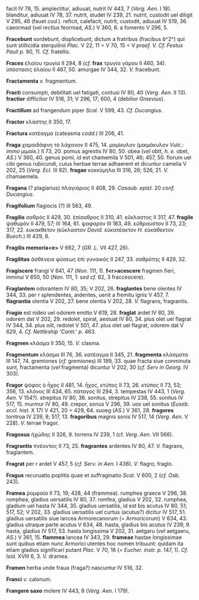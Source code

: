 facit IV 78, 15. amplectitur, adiuuat, nutrit IV 443, 7 (*Verg. Aen.*
I 18). blanditur, adiuuat IV 78, 37. nutrit, studet IV 239, 21. nutrit,
custodit uel diligit V 295, 46 (fauet *cod.*). reficit, calefacit,
nutrit, custodit, adiuuat IV 519, 36. caeormad (*vel rectius* feormad,
*AS.*) V 360, 6. a fomento V 296, 5.

**Fracebunt** sordebunt, displicebunt, dictum a fratribus (fracibus
*b*^2^) qui sunt stillicidia sterquilinii *Plac.* V 22, 11 = V 70, 15 =
V *praef. V. Cf. Festus Pauli p.* 90, 11. *Cf.* fratellis.

**Fraces** ἐλαίου τρυγία II 294, 8 (*cf.* **frax** τρυγία γάρου II 460,
34). ὑπόστασις ἐλαίου II 467, 50. amurgae IV 344, 32. *V.* fracebunt.

**Fractamenta** *v.* fragmentum.

**Fracti** consumpti, debilitati uel fatigati, contusi IV 80, 40
(*Verg. Aen.* II 13). **fractior** difficilior IV 516, 31; V 296, 17;
600, 4 (debilior *Graevius*).

**Fractillum** ad frangendum piper *Scal.* V 599, 43. *Cf. Ducangius.*

**Fractor** κλάστης II 350, 17.

**Fractura** κατέαγμα (cateasma *codd.*) III 206, 41.

**Fraga** χαμαιδάφνη τὸ λάχανον II 475, 14. μαμίκυλον (μαιμάκυλον
*Vulc.: immo* μιμαίκ.) II 73, 20. pomus agrestis IV 80, 50. obea (*vel*
obtt, *h. e.* obet, *AS.*) V 360, 40. genus pomi, id est chamemila V
501, 46; 457, 50. florum uel cibi genus rubicundi, cuius herbae terrae
adhaerent et dicuntur camelia V 202, 25 (*Verg. Ecl.* III 92).
**fragae** κοκκύμηλα III 316, 26; 526, 21. *V.* chamaemela.

**Fragana** (? plagiarius) πλαγιάριος II 408, 29. *Casaub. epist.* 20
*conf. Ducangius.*

**Fragifolium** flagiocis (?) III 563, 49.

**Fragilis** σαθρός II 429, 30. ἐπίσαθρος II 310, 41. εὔκλαστος II 317,
47. **fragile** ψαθυρόν II 479, 57; III 164, 61. ψαφαρόν III 183, 49.
εὔθραυστον II 73, 23; 317, 22. ευκακθετον (εὔκλαστον *David.*
εὐκατέακτον *H.* εὐκάθεκτον *Buech.*) III 429, 8.

**Fragilis memoria\<e\>** V 662, 7 (*GR. L.* VII 427, 26).

**Fragilitas** ἀσθένεια φύσεως ἐπὶ γυναικός II 247, 33. σαθρότης II 429,
32.

**Fragiscere** frangi V 641, 47 (*Non.* 111, 1). **f\<r\>acescere**
fragmen fieri, inminui V 650, 50 (*Non.* 111, 1: *sed cf.* 62, 3
fraccescere).

**Fraglantem** odorantem IV 80, 35; V 202, 26. **fraglantes** bene
olentes IV 344, 33. per r splendentes, ardentes, uenit a fremitu ignis V
457, 7. **flagrantia** olentia V 202, 27. bene olentia V 202, 28. *V.*
flagrans, fragrantis.

**Fragio** est nideo uel odorem emitto V 619, 28. **fraglat** ardet IV
80, 39. odorem dat V 202, 29. redolet, spirat, aestuat IV 80, 34. plus
olet uel flagrat IV 344, 34. plus olit, redolet V 501, 47. plus olet uel
flagrat, odorem dat V 629, 4. *Cf. Nettleship 'Contr.' p.* 463.

**Fragmen** κλάσμα II 350, 15. *V.* clasma.

**Fragmentum** κλάσμα III 76, 36. κα­τέαγμα II 345, 21. **fragmenta**
κλάσματα III 147, 74. gremiones (*cf.* gremiones) III 199, 33. quae
fracta siue conminuta sunt, fractamenta (*vel* fragmenta) dicuntur V
202, 30 (*cf. Serv in Georg.* IV 303).

**Fragor** ψόφος ὁ ἦχος II 481, 14. ἦχος, κτύπος II 73, 26. κτύπος II
73, 53; 356, 13. κλόνος III 434, 65. πάταγος III 294, 3. tempestas IV
443, 1 (*Verg. Aen.* V 154?). strepitus IV 80, 36. sonitus, strepitus
IV 238, 55. sonitus IV 517, 15. murmur IV 80, 49. crepor, sonus V 296,
39. uox uel sonitus (*Euseb. eccl. hist.* X 17) V 421, 20 = 429, 64.
suoeg (*AS.*) V 361, 28. **fragores** tonitrua IV 239, 8; 517, 13.
**fragoribus** magnis sonis IV 517, 14 (*Verg. Aen.* V 228). *V.*
terrae fragor.

**Fragosus** ἠχώδης II 326, 9. torrens IV 239, 1 (cf. *Verg. Aen.* VII
566).

**Fragrantis** πνέοντος II 73, 25. **fragrantes** ardentes IV 80, 47.
*V.* flagrans, fraglantem.

**Fragrat** per r ardet V 457, 5 (*cf. Serv. in Aen.* I 436). *V.*
flagro, fraglo.

**Fragus** recuruatio poplitis quae et suffraginatio *Scal.* V 600, 2
(*cf. Osb.* 243).

**Framea** ῥομφαία II 73, 19; 428, 44 (frammea). rumphea graece V 296,
38. romphea, gladius uersatilis IV 80, 37. romfea, gladius V 202, 32.
rumphea, gladium uel hasta IV 344, 35. gladius uersatilis, id est bis
acutus IV 80, 51; 517, 52; V 202, 33. gladius uersatilis uel curtus
(acutus?) dicitur IV 517, 51. gladius uersatilis siue lancea
Armorecanorum (= Armoricorum) V 634, 43. gladius utraque parte acutus V
634, 48. hasta, gladius bis acutus IV 239, 9. hasta, gladius IV 517, 53.
hasta longissima V 202, 31. aetgaru (*vel* aetgaeru, *AS.*) V 361, 15.
**flammea** lancea IV 343, 29. **frameae** hastae longissimae sunt
quibus etiam nunc Armorici utentes hoc nomen tribuunt: quidam ita etiam
gladios significari putant *Plac.* V 70, 16 (*= Eucher. instr. p.* 147,
1). *Cf. Isid.* XVIII 6, 3. *V.* dramea.

**Framen** herba unde fraua (fraga?) nascuntur IV 516, 32.

**Franci** *v.* calonum.

**Frangere saxo** molere IV 443, 8 (*Verg. Aen.* I 179).
